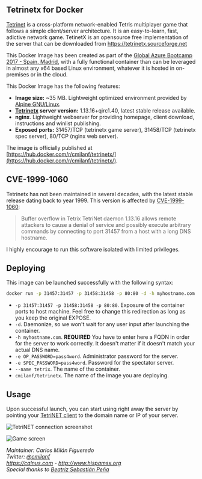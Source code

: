 ## Tetrinetx for Docker
[Tetrinet](https://en.wikipedia.org/wiki/TetriNET) is a cross-platform network-enabled Tetris multiplayer game that follows a simple client/server architecture. It is an easy-to-learn, fast, adictive network game. TetinetX is an opensource free implementation of the server that can be downloaded from https://tetrinetx.sourceforge.net

This Docker Image has been created as part of the [Global Azure Bootcamp 2017 - Spain, Madrid](http://azurebootcamp.es), with a fully functional container than can be leveraged in almost any x64 based Linux environment, whatever it is hosted in on-premises or in the cloud.

This Docker Image has the following features:

  * **Image size:** ~35 MB. Lightweight optimized environment provided by [Alpine GNU/Linux](https://www.alpinelinux.org/).
  * **[Tetrinetx](http://tetrinetx.sourceforge.net/) server version:** 1.13.16+qirc1.40, latest stable release available.
  * **nginx**. Lightweight webserver for providing homepage, client download, instructions and winlist publishing.
  * **Exposed ports:** 31457/TCP (tetrinetx game server), 31458/TCP (tetrinetx spec server), 80/TCP (nginx web server).

The image is officially published at [https://hub.docker.com/r/cmilanf/tetrinetx/](https://hub.docker.com/r/cmilanf/tetrinetx/).

## CVE-1999-1060
Tetrinetx has not been maintained in several decades, with the latest stable release dating back to year 1999. This version is affected by [CVE-1999-1060](https://www.cvedetails.com/cve/CVE-1999-1060/):

> Buffer overflow in Tetrix TetriNet daemon 1.13.16 allows remote attackers to cause a denial of service and possibly execute arbitrary commands by connecting to port 31457 from a host with a long DNS hostname.

I highly encourage to run this software isolated with limited privileges.

## Deploying
This image can be launched successfully with the following syntax:
```bash
docker run -p 31457:31457 -p 31458:31458 -p 80:80 -d -h myhostname.com -e OP_PASSWORD=pass4word -e SPEC_PASSWORD=pass4word --name tetrix cmilanf/tetrinetx:latest
```

  * `-p 31457:31457 -p 31458:31458 -p 80:80`. Exposure of the container ports to host machine. Feel free to change this redirection as long as you keep the original EXPOSE.
  * `-d`. Daemonize, so we won't wait for any user input after launching the container.
  * `-h myhostname.com`. **REQUIRED** You have to enter here a FQDN in order for the server to work correctly. It doesn't matter if it doesn't match your actual DNS name.
  * `-e OP_PASSWORD=pass4word`. Administrator password for the server.
  * `-e SPEC_PASSWORD=pass4word`. Password for the spectator server.
  * `--name tetrix`. The name of the container.
  * `cmilanf/tetrinetx`. The name of the image you are deploying.

## Usage
Upon successful launch, you can start using right away the server by pointing your [TetriNET client](https://www.hispamsx.org/tetrinet) to the domain name or IP of your server.

![TetriNET connection screenshot](https://www.hispamsx.org/tetrinet/img/gabtetrinet2.png)

![Game screen](https://www.hispamsx.org/tetrinet/img/tetrinetgab1.jpg)

*Maintainer: Carlos Milán Figueredo*  
*Twitter: [@cmilanf](https://twitter.com/cmilanf)*  
*https://calnus.com - http://www.hispamsx.org*  
*Special thanks to [Beatriz Sebastián Peña](https://www.linkedin.com/in/beatrizsebastian/)*